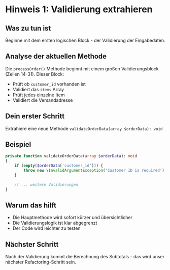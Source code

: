 # Hinweis 1: Validierung extrahieren

## Was zu tun ist
Beginne mit dem ersten logischen Block - der Validierung der Eingabedaten.

## Analyse der aktuellen Methode
Die `processOrder()` Methode beginnt mit einem großen Validierungsblock (Zeilen 14-31). Dieser Block:
- Prüft ob `customer_id` vorhanden ist
- Validiert das `items` Array 
- Prüft jedes einzelne Item
- Validiert die Versandadresse

## Dein erster Schritt
Extrahiere eine neue Methode `validateOrderData(array $orderData): void`

## Beispiel
```php
private function validateOrderData(array $orderData): void
{
    if (empty($orderData['customer_id'])) {
        throw new \InvalidArgumentException('Customer ID is required');
    }
    
    // ... weitere Validierungen
}
```

## Warum das hilft
- Die Hauptmethode wird sofort kürzer und übersichtlicher
- Die Validierungslogik ist klar abgegrenzt
- Der Code wird leichter zu testen

## Nächster Schritt
Nach der Validierung kommt die Berechnung des Subtotals - das wird unser nächster Refactoring-Schritt sein.